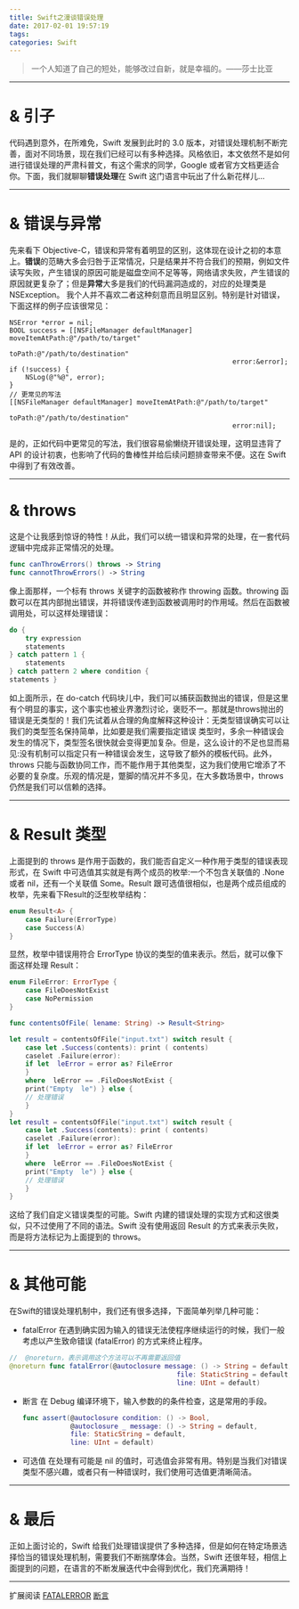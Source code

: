 ```yaml
---
title: Swift之漫谈错误处理
date: 2017-02-01 19:57:19
tags:
categories: Swift
---
```



> 一个人知道了自己的短处，能够改过自新，就是幸福的。——莎士比亚

-------

# & 引子
代码遇到意外，在所难免，Swift 发展到此时的 3.0 版本，对错误处理机制不断完善，面对不同场景，现在我们已经可以有多种选择。风格依旧，本文依然不是如何进行错误处理的严肃科普文，有这个需求的同学，Google 或者官方文档更适合你。下面，我们就聊聊**错误处理**在 Swift 这门语言中玩出了什么新花样儿…

-------
# & 错误与异常
先来看下 Objective-C，错误和异常有着明显的区别，这体现在设计之初的本意上。**错误**的范畴大多会归咎于正常情况，只是结果并不符合我们的预期，例如文件读写失败，产生错误的原因可能是磁盘空间不足等等，网络请求失败，产生错误的原因就更复杂了；但是**异常**大多是我们的代码漏洞造成的，对应的处理类是 NSException。
我个人并不喜欢二者这种刻意而且明显区别。特别是针对错误，下面这样的例子应该很常见：

```objc
NSError *error = nil;
BOOL success = [[NSFileManager defaultManager] moveItemAtPath:@"/path/to/target"
                                                       toPath:@"/path/to/destination"
                                                        error:&error];
if (!success) {
    NSLog(@"%@", error);
}
// 更常见的写法
[[NSFileManager defaultManager] moveItemAtPath:@"/path/to/target"
                                                       toPath:@"/path/to/destination"
                                                        error:nil];
```
是的，正如代码中更常见的写法，我们很容易偷懒绕开错误处理，这明显违背了 API 的设计初衷，也影响了代码的鲁棒性并给后续问题排查带来不便。这在 Swift 中得到了有效改善。<!-- more -->

-------

# & throws
这是个让我感到惊讶的特性！从此，我们可以统一错误和异常的处理，在一套代码逻辑中完成非正常情况的处理。
```swift
func canThrowErrors() throws -> String
func cannotThrowErrors() -> String
```
像上面那样，一个标有 throws 关键字的函数被称作 throwing 函数。throwing 函数可以在其内部抛出错误，并将错误传递到函数被调用时的作用域。然后在函数被调用处，可以这样处理错误：
```swift
do {
	try expression
	statements
} catch pattern 1 {
	statements
} catch pattern 2 where condition {
statements }
```
如上面所示，在 do-catch 代码块儿中，我们可以捕获函数抛出的错误，但是这里有个明显的事实，这个事实也被业界激烈讨论，褒贬不一。那就是throws抛出的错误是无类型的！我们先试着从合理的角度解释这种设计：无类型错误确实可以让我们的类型签名保持简单，比如要是我们需要指定错误 类型时，多余一种错误会发生的情况下，类型签名很快就会变得更加复杂。但是，这么设计的不足也显而易⻅:没有机制可以指定只有一种错误会发生，这导致了额外的模板代码。此外，throws 只能与函数协同工作，而不能作用于其他类型，这为我们使用它增添了不必要的复杂度。乐观的情况是，蹩脚的情况并不多见，在大多数场景中，throws 仍然是我们可以信赖的选择。

-------

# & Result 类型
 上面提到的 throws 是作用于函数的，我们能否自定义一种作用于类型的错误表现形式，在 Swift 中可选值其实就是有两个成员的枚举:一个不包含关联值的 .None 或者 nil，还有一个关联值 Some。Result 跟可选值很相似，也是两个成员组成的枚举，先来看下Result的泛型枚举结构： 
```swift
enum Result<A> {
	case Failure(ErrorType)
	case Success(A) 
}
```
显然，枚举中错误用符合 ErrorType 协议的类型的值来表示。然后，就可以像下面这样处理 Result：

```swift
enum FileError: ErrorType { 
	case FileDoesNotExist 
	case NoPermission
}

func contentsOfFile( lename: String) -> Result<String>

let result = contentsOfFile("input.txt") switch result {
	case let .Success(contents): print ( contents)
	caselet .Failure(error):
	if let  leError = error as? FileError
	}
	where  leError == .FileDoesNotExist {
	print("Empty  le") } else {
	// 处理错误 
	}
}
let result = contentsOfFile("input.txt") switch result {
	case let .Success(contents): print ( contents)
	caselet .Failure(error):
	if let  leError = error as? FileError
	}
	where  leError == .FileDoesNotExist {
	print("Empty  le") } else {
	// 处理错误 
	}
}
```
这给了我们自定义错误类型的可能。Swift 内建的错误处理的实现方式和这很类似，只不过使用了不同的语法。Swift 没有使用返回 Result 的方式来表示失败，而是将方法标记为上面提到的 throws。

-------
# & 其他可能
在Swift的错误处理机制中，我们还有很多选择，下面简单列举几种可能：
* fatalError
在遇到确实因为输入的错误无法使程序继续运行的时候，我们一般考虑以产生致命错误 (fatalError) 的方式来终止程序。
```Swift
//  @noreturn，表示调用这个方法可以不再需要返回值
@noreturn func fatalError(@autoclosure message: () -> String = default,
                                          file: StaticString = default,
                                          line: UInt = default)
```
* 断言
在 Debug 编译环境下，输入参数的的条件检查，这是常用的手段。
    ```swift
    func assert(@autoclosure condition: () -> Bool,
                @autoclosure _ message: () -> String = default,
    			file: StaticString = default,
    			line: UInt = default)
    ```
* 可选值
在处理有可能是 nil 的值时，可选值会非常有用。特别是当我们对错误类型不感兴趣，或者只有一种错误时，我们使用可选值更清晰简洁。

-------

# & 最后
正如上面讨论的，Swift 给我们处理错误提供了多种选择，但是如何在特定场景选择恰当的错误处理机制，需要我们不断揣摩体会。当然，Swift 还很年轻，相信上面提到的问题，在语言的不断发展迭代中会得到优化，我们充满期待！

-------
扩展阅读
[FATALERROR](http://swifter.tips/fatalerror/)
[断言](http://swifter.tips/assert/)

